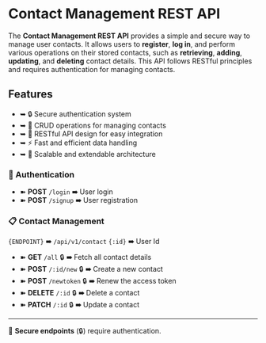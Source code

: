 # Contact Management REST API

The **Contact Management REST API** provides a simple and secure way to manage user contacts. It allows users to **register**, **log in**, and perform various operations on their stored contacts, such as **retrieving**, **adding**, **updating**, and **deleting** contact details. This API follows RESTful principles and requires authentication for managing contacts.

## Features
- ➥ 🔒 Secure authentication system
- ➥ 📂 CRUD operations for managing contacts
- ➥ 🔄 RESTful API design for easy integration
- ➥ ⚡ Fast and efficient data handling
- ➥ 📡 Scalable and extendable architecture

### 🔐 Authentication
- ➽ **POST** `/login` **➠** User login
- ➽ **POST** `/signup` **➠** User registration

### 📋 Contact Management

`{ENDPOINT}` **➠** `/api/v1/contact`
`{:id}` **➠** User Id

- ➽ **GET** `/all` 🔒 **➠** Fetch all contact details
- ➽ **POST** `/:id/new` 🔒 **➠** Create a new contact
- ➽ **POST** `/newtoken` 🔒 **➠** Renew the access token
- ➽ **DELETE** `/:id` 🔒 **➠** Delete a contact
- ➽ **PATCH** `/:id` 🔒 **➠** Update a contact

---
🚀 **Secure endpoints** (🔒) require authentication.
